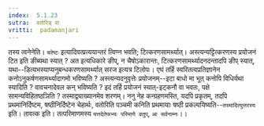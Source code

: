```yaml
---
index:  5.1.23
sutra:  वतोरिड् वा
vritti:  padamanjari
---
```


तस्य त्वनेनेति। `चरेष्टः` इत्यादिवत्प्रत्ययान्तरं त्विण्न भवति; टित्करणसामर्थ्यात्। अस्त्यन्यट्टित्करणस्य प्रयोजनं टित इति ङीब्यथा स्यात् ? अत इत्यधिकारे ङीप्, न चैषोऽकारान्तः, टित्करणसामर्थ्यादनदन्तादपि ङीप् स्यात्, यथा--डित्यभस्याप्यनुबन्धकरणसामर्थ्यात् सरज इत्यत्र टिलोपः। एघं तर्हि स्वरितत्वप्रतिज्ञानेन कनोऽनुकर्षणसामर्थ्यादागमो भविष्यति ? अस्त्यन्यदनुवृत्तेः प्रयोजनम्--इटा बाधो मा भूत् कनोपि विधिर्यथा स्यादिति ? वावचनादेवल कन् भविष्यति ? इदं तर्हि प्रयोजनं स्यात्-इट्कनौ वा भवतः, पक्षे सामन्यविहितष्ठञिति ? तस्माद्व्याख्यानमेव शरणम्। ननु नेह कन्ग्रहणमस्ति, यदपि प्रकृतम्, तदपि प्रथमानिर्दिष्टम, षष्ठीनिर्दिष्टेन चेहार्थः, वतोरिति पञ्चमी कनिति प्रथमायाः षष्ठी प्रकल्पयिष्यति--`तस्मादित्युत्तरस्य` इति। तावत्क इति। तत्परिमाणमस्य `यत्तदेतेफभ्यः परिमाणे वतुप्`, `आ सर्वनाम्नः`।।

